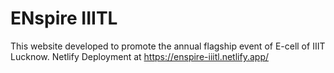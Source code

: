 # ENspire IIITL
This website developed to promote the annual flagship event of E-cell of IIIT Lucknow.
Netlify Deployment at https://enspire-iiitl.netlify.app/
